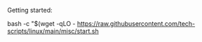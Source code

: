 Getting started:

bash -c "$(wget -qLO - https://raw.githubusercontent.com/tech-scripts/linux/main/misc/start.sh
